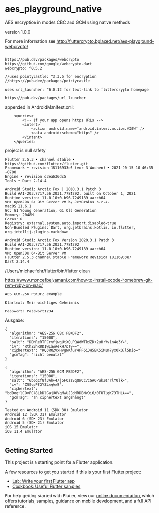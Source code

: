 # aes_playground_native

AES encryption in modes CBC and GCM using native methods

version 1.0.0

For more information see http://fluttercrypto.bplaced.net/aes-playground-webcrypto/

```plaintext

https://pub.dev/packages/webcrypto
https://github.com/google/webcrypto.dart
webcrypto: ^0.5.2

//uses pointycastle: ^3.3.5 for encryption
//https://pub.dev/packages/pointycastle

uses url_launcher: ^6.0.12 for text-link to fluttercrypto homepage

https://pub.dev/packages/url_launcher

```

appended in AndroidManifest.xml:
```plaintext
    <queries>
        <!-- If your app opens https URLs -->
        <intent>
            <action android:name="android.intent.action.VIEW" />
            <data android:scheme="https" />
        </intent>
    </queries>
```

project is null safety

```plaintext
Flutter 2.5.3 • channel stable • https://github.com/flutter/flutter.git
Framework • revision 18116933e7 (vor 3 Wochen) • 2021-10-15 10:46:35 -0700
Engine • revision d3ea636dc5
Tools • Dart 2.14.4

Android Studio Arctic Fox | 2020.3.1 Patch 3
Build #AI-203.7717.56.2031.7784292, built on October 1, 2021
Runtime version: 11.0.10+0-b96-7249189 aarch64
VM: OpenJDK 64-Bit Server VM by JetBrains s.r.o.
macOS 11.6.1
GC: G1 Young Generation, G1 Old Generation
Memory: 2048M
Cores: 8
Registry: external.system.auto.import.disabled=true
Non-Bundled Plugins: Dart, org.jetbrains.kotlin, io.flutter, org.intellij.plugins.markdown
```

```plaintext
Android Studio Arctic Fox Version 2020.3.1 Patch 3
Build #AI-203.7717.56.2031.7784292
Runtime version: 11.0.10+0-b96-7249189 aarch64
VM: OpenJDK 64-Bit Server VM
Flutter 2.5.3 channel stable Framework Revision 18116933e7
Dart 2.14.4
```

/Users/michaelfehr/flutter/bin/flutter clean

https://www.moncefbelyamani.com/how-to-install-xcode-homebrew-git-rvm-ruby-on-mac/

```plaintext
AES GCM-256 PBKDF2 example

Klartext: Mein wichtiges Geheimnis

Passwort: Passwort1234
```

Ausgabe:

```plaintext
{
  "algorithm": "AES-256 CBC PBKDF2",
  "iterations": "15000",
  "salt": "DDMReRTFCryYjwgUtXQLPQWdWTkdZD+2uHrVv1n4e3Y=",
  "iv": "RthZShR8D1wIawAekH7pTw==",
  "ciphertext": "KQ3RO2VxHvgNKfuY4PF6iOH5BK5iM1m7yx0kQ7l5Dio=",
  "gcmTag": "nicht benutzt"
}
```

```plaintext
{
  "algorithm": "AES-256 GCM PBKDF2",
  "iterations": "15000",
  "salt": "6bcqCf8f3Ah+4/j5FOz2SqQWCc/cGA6PukZQrrlY0lk=",
  "iv": "ZQSqdPS2YZLxqhx5",
  "ciphertext": "bdDog+lCOvPCk8LkDlGajU0VqMwUJEdMRDBNvOi6/0FUTigK73THLA==",
  "gcmTag": "an ciphertext angehängt"
}
```

```plaintext
Tested on Android 11 (SDK 30) Emulator
Android 12 (SDK 31) Emulator
Android 6 (SDK 23) Emulator
Android 5 (SDK 21) Emulator
iOS 15 Emulator
iOS 11.4 Emulator
```

```plaintext

```




## Getting Started

This project is a starting point for a Flutter application.

A few resources to get you started if this is your first Flutter project:

- [Lab: Write your first Flutter app](https://flutter.dev/docs/get-started/codelab)
- [Cookbook: Useful Flutter samples](https://flutter.dev/docs/cookbook)

For help getting started with Flutter, view our
[online documentation](https://flutter.dev/docs), which offers tutorials,
samples, guidance on mobile development, and a full API reference.
